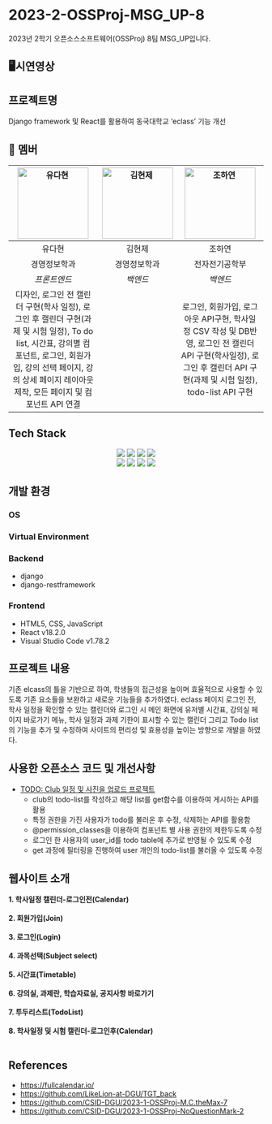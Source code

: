 # 2023-2-OSSProj-MSG_UP-8
2023년 2학기 오픈소스소프트웨어(OSSProj) 8팀 MSG_UP입니다.


## 🖥️시연영상



## 프로젝트명

Django framework 및 React를 활용하여 동국대학교 ‘eclass’ 기능 개선



## 👥 멤버
|<img width="140" alt="유다현" src="https://github.com/CSID-DGU/2023-2-OSSProj-MSG_UP-8/assets/113084239/3eaeced7-7b8d-4734-95d1-b330084e4708">|<img width="140" alt="김현제" src="https://github.com/CSID-DGU/2023-2-OSSProj-MSG_UP-8/assets/113084239/4d6fe1c1-a398-44b8-a090-0af11a58124c">|<img width="140" alt="조하연" src="https://github.com/CSID-DGU/2023-2-OSSProj-MSG_UP-8/assets/113084239/7737ecc8-fe16-4d9e-9b0b-e8f56b8d08b8">| 
|:---:|:---:|:---:|
| 유다현  | 김현제 | 조하연 |
| 경영정보학과  | 경영정보학과 | 전자전기공학부 |
| *프론트엔드* | *백엔드* | *백엔드* |
| 디자인, 로그인 전 캘린더 구현(학사 일정), 로그인 후 캘린더 구현(과제 및 시험 일정), To do list, 시간표, 강의별 컴포넌트, 로그인, 회원가입, 강의 선택 페이지, 강의 상세 페이지 레이아웃 제작, 모든 페이지 및 컴포넌트 API 연결 |  | 로그인, 회원가입, 로그아웃 API구현, 학사일정 CSV 작성 및 DB반영, 로그인 전 캘린더 API 구현(학사일정), 로그인 후 캘린더 API 구현(과제 및 시험 일정), todo-list API 구현 |

## Tech Stack

<div align=center>
  <img src="https://img.shields.io/badge/html5-E34F26?style=for-the-badge&logo=html5&logoColor=white">
  <img src="https://img.shields.io/badge/css3-1572B6?style=for-the-badge&logo=css3&logoColor=white">
  <img src="https://img.shields.io/badge/javascript-F7DF1E?style=for-the-badge&logo=javascript&logoColor=black">
  <img src="https://img.shields.io/badge/React-61DAFB?style=for-the-badge&logo=React&logoColor=black">
  <br>
  
  <img src="https://img.shields.io/badge/mysql-4479A1?style=for-the-badge&logo=mysql&logoColor=white">
  <img src="https://img.shields.io/badge/ubuntu-E95420?style=for-the-badge&logo=ubuntu&logoColor=white">
  <img src="https://img.shields.io/badge/VsCode-007ACC?style=for-the-badge&logo=Visual Studio Code&logoColor=white">
  <img src="https://img.shields.io/badge/github-181717?style=for-the-badge&logo=github&logoColor=white">
</div>

## 개발 환경

### OS


### Virtual Environment


### Backend
- django
- django-restframework

### Frontend
- HTML5, CSS, JavaScript
- React v18.2.0
- Visual Studio Code v1.78.2

## 프로젝트 내용

 기존 elcass의 틀을 기반으로 하여, 학생들의 접근성을 높이며 효율적으로 사용할 수 있도록 기존 요소들을 보완하고 새로운 기능들을 추가하였다.
 eclass 페이지 로그인 전, 학사 일정을 확인할 수 있는 캘린더와 로그인 시 메인 화면에 유저별 시간표, 강의실 페이지 바로가기 메뉴, 학사 일정과 과제 기한이 표시할 수 있는 캘린더 그리고 Todo list의 기능을 추가 및 수정하여 사이트의 편리성 및 효용성을 높이는 방향으로 개발을 하였다. 

## 사용한 오픈소스 코드 및 개선사항
- [TODO: Club 일정 및 사진을 업로드 프로젝트](https://github.com/LikeLion-at-DGU/TGT_back)
  - club의 todo-list를 작성하고 해당 list를 get함수를 이용하여 게시하는 API를 활용
  - 특정 권한을 가진 사용자가 todo를 불러온 후 수정, 삭제하는 API를 활용함
  - @permission_classes을 이용하여 컴포넌트 별 사용 권한의 제한두도록 수정
  - 로그인 한 사용자의 user_id를 todo table에 추가로 반영될 수 있도록 수정
  - get 과정에 필터링을 진행하여 user 개인의 todo-list를 불러올 수 있도록 수정

## 웹사이트 소개

**1. 학사일정 캘린더-로그인전(Calendar)**
<br>
<br>
**2. 회원가입(Join)**
<br>
<br>
**3. 로그인(Login)**
<br>
<br>
**4. 과목선택(Subject select)**
<br>
<br>
**5. 시간표(Timetable)**
<br>
<br>
**6. 강의실, 과제란, 학습자료실, 공지사항 바로가기**
<br>
<br>
**7. 투두리스트(TodoList)**
<br>
<br>
**8. 학사일정 및 시험 캘린더-로그인후(Calendar)**
<br>
<br>

## References
- https://fullcalendar.io/
- https://github.com/LikeLion-at-DGU/TGT_back  
- https://github.com/CSID-DGU/2023-1-OSSProj-M.C.theMax-7
- https://github.com/CSID-DGU/2023-1-OSSProj-NoQuestionMark-2
